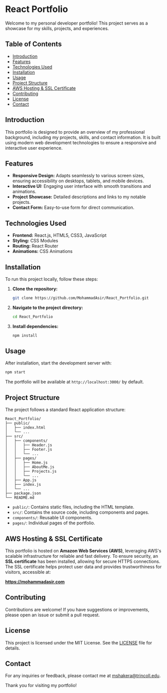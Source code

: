 
# React Portfolio

Welcome to my personal developer portfolio! This project serves as a showcase for my skills, projects, and experiences.

## Table of Contents

- [Introduction](#introduction)
- [Features](#features)
- [Technologies Used](#technologies-used)
- [Installation](#installation)
- [Usage](#usage)
- [Project Structure](#project-structure)
- [AWS Hosting & SSL Certificate](#aws-hosting--ssl-certificate)
- [Contributing](#contributing)
- [License](#license)
- [Contact](#contact)

## Introduction

This portfolio is designed to provide an overview of my professional background, including my projects, skills, and contact information. It is built using modern web development technologies to ensure a responsive and interactive user experience.

## Features

- **Responsive Design:** Adapts seamlessly to various screen sizes, ensuring accessibility on desktops, tablets, and mobile devices.
- **Interactive UI:** Engaging user interface with smooth transitions and animations.
- **Project Showcase:** Detailed descriptions and links to my notable projects.
- **Contact Form:** Easy-to-use form for direct communication.

## Technologies Used

- **Frontend:** React.js, HTML5, CSS3, JavaScript
- **Styling:** CSS Modules
- **Routing:** React Router
- **Animations:** CSS Animations

## Installation

To run this project locally, follow these steps:

1. **Clone the repository:**

   ```bash
   git clone https://github.com/MohammadAsir/React_Portfolio.git
   ```

2. **Navigate to the project directory:**

   ```bash
   cd React_Portfolio
   ```

3. **Install dependencies:**

   ```bash
   npm install
   ```

## Usage

After installation, start the development server with:

```bash
npm start
```

The portfolio will be available at `http://localhost:3000/` by default.

## Project Structure

The project follows a standard React application structure:

```
React_Portfolio/
├── public/
│   ├── index.html
│   └── ...
├── src/
│   ├── components/
│   │   ├── Header.js
│   │   ├── Footer.js
│   │   └── ...
│   ├── pages/
│   │   ├── Home.js
│   │   ├── AboutMe.js
│   │   ├── Projects.js
│   │   └── ...
│   ├── App.js
│   ├── index.js
│   └── ...
├── package.json
└── README.md
```

- `public/`: Contains static files, including the HTML template.
- `src/`: Contains the source code, including components and pages.
- `components/`: Reusable UI components.
- `pages/`: Individual pages of the portfolio.

## AWS Hosting & SSL Certificate

This portfolio is hosted on **Amazon Web Services (AWS)**, leveraging AWS's scalable infrastructure for reliable and fast delivery. To ensure security, an **SSL certificate** has been installed, allowing for secure HTTPS connections. The SSL certificate helps protect user data and provides trustworthiness for visitors, accessible at:

**https://mohammadasir.com**

## Contributing

Contributions are welcome! If you have suggestions or improvements, please open an issue or submit a pull request.

## License

This project is licensed under the MIT License. See the [LICENSE](LICENSE) file for details.

## Contact

For any inquiries or feedback, please contact me at [mshakera@trincoll.edu](mailto:mshakera@trincoll.edu).

Thank you for visiting my portfolio!

